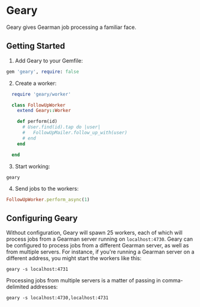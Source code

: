 # Geary

Geary gives Gearman job processing a familiar face.

## Getting Started

1. Add Geary to your Gemfile:

  ```ruby
  gem 'geary', require: false
  ```

2. Create a worker:

  ```ruby
    require 'geary/worker'

    class FollowUpWorker
      extend Geary::Worker

      def perform(id)
        # User.find(id).tap do |user|
        #   FollowUpMailer.follow_up_with(user)
        # end
      end

    end
  ```

3. Start working:

  ```
  geary
  ```

4. Send jobs to the workers:

  ```ruby
  FollowUpWorker.perform_async(1)
  ```

## Configuring Geary

Without configuration, Geary will spawn 25 workers, each of which will process jobs from a Gearman server running on `localhost:4730`. Geary can be configured to process jobs from a different Gearman server, as well as from multiple servers. For instance, if you're running a Gearman server on a different address, you might start the workers like this:

```
geary -s localhost:4731
```

Processing jobs from multiple servers is a matter of passing in comma-delimited addresses:

```
geary -s localhost:4730,localhost:4731
```
